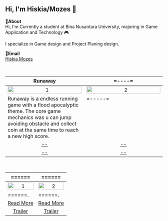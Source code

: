Hi, I'm Hiskia/Mozes 👋
---
**📌About** <br>
Hi, I'm Currently a student at Bina Nusantara University, majoring in Game Application and Technology 🎮 

I specialize in Game design and Project Planing design.

**📩Email** <br>
<a href="mailto:hiskiamozes@gmail.com">Hiskia Mozes</a>

<br>

<table width="100%">
  <thead>
    <tr>
      <th width="50%" align="center"><a>Runaway</a></th> <!--tittle-->
      <th width="50%" align="center"><a>=----=</a></th> <!--tittle-->
    </tr>
  </thead>
  <tbody>
    <tr>
      <td align="center">
        <img src="https://github.com/user-attachments/assets/1b8a576b-238b-42b9-a333-1c73d7c34cf9" alt="1" style="width:100%;height:auto;">
      </td>
      <td align="center">
        <img src="" alt="2" style="width:100%;height:auto;">
      </td>
    </tr>
    <tr>
      <td valign="text-top">Runaway is a endless running game with a flood apocalyptic theme. The core game mechanics was u can jump avoiding obstacle and collect coin at the same time to reach a new high score.</td> <!--desc-->
      <td valign="text-top">=-----=</td> <!--desc-->
    </tr>
    <tr>
      <td align="center"><a href="--">--</a></td> <!--link1-->
      <td align="center"><a href="--">--</a></td> <!--link2-->
    </tr>
    <tr>
      <td align="center"><a href="--">--</a></td> <!--link1-->
      <td align="center"><a href="--">--</a></td> <!--link2-->
    </tr>
  </tbody>
</table>

<br>


<table width="100%">
  <thead>
    <tr>
      <th width="50%" align="center"><a>======</a></th> <!--tittle 3-->
      <th width="50%" align="center"><a>======</a></th> <!--tittle 4-->
    </tr>
  </thead>
  <tbody>
    <tr>
      <td align="center">
        <img src="======" alt="1" style="width:100%;height:auto;">
      </td>
      <td align="center">
        <img src="======" alt="2" style="width:100%;height:auto;">
      </td>
    </tr>
    <tr>
      <td valign="text-top">======.</td> <!--desc-->
      <td valign="text-top">======.</td> <!--desc-->
    </tr>
    <tr>
      <td align="center"><a href="======">Read More</a></td> <!--link 3-->
      <td align="center"><a href="======">Read More</a></td> <!--link 4-->
    </tr>
    <tr>
      <td align="center"><a href="======">Trailer</a></td> <!--link 3-->
      <td align="center"><a href="======">Trailer</a></td> <!--link 4-->
    </tr>
  </tbody>
</table>
